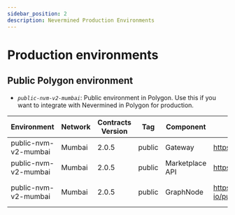 ```yaml
---
sidebar_position: 2
description: Nevermined Production Environments
---
```


# Production environments

## Public Polygon environment

- *`public-nvm-v2-mumbai`*: Public environment in Polygon. Use this if you want to integrate with Nevermined in Polygon for production.

| Environment | Network | Contracts Version | Tag | Component | URL | Comments |
|-------------|---------|-------------------|-----|-----------|-----|----------|
| public-nvm-v2-mumbai | Mumbai | 2.0.5 | public | Gateway | https://gateway.public.nevermined.rocks | |
| public-nvm-v2-mumbai | Mumbai | 2.0.5 | public | Marketplace API | https://marketplace-api.public.nevermined.rocks | |
| public-nvm-v2-mumbai | Mumbai | 2.0.5 | public | GraphNode | https://api.thegraph.com/subgraphs/name/nevermined-io/public | Use with sdk >= 0.21.0 |
